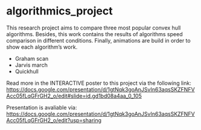 # algorithmics_project

This research project aims to compare three most popular convex hull algorithms. Besides, this work contains the results of algorithms speed comparison in different conditions. Finally, animations are build in order to show each algorithm’s work. 

* Graham scan
* Jarvis march
* Quickhull

Read more in the INTERACTIVE poster to this project via the following link: https://docs.google.com/presentation/d/1gtNqk3goAnJSvIn63aqsSKZFNFVAcc05fLqGFrGH2_o/edit#slide=id.gd1bd08a4aa_0_105

Presentation is avaliable via: https://docs.google.com/presentation/d/1gtNqk3goAnJSvIn63aqsSKZFNFVAcc05fLqGFrGH2_o/edit?usp=sharing

